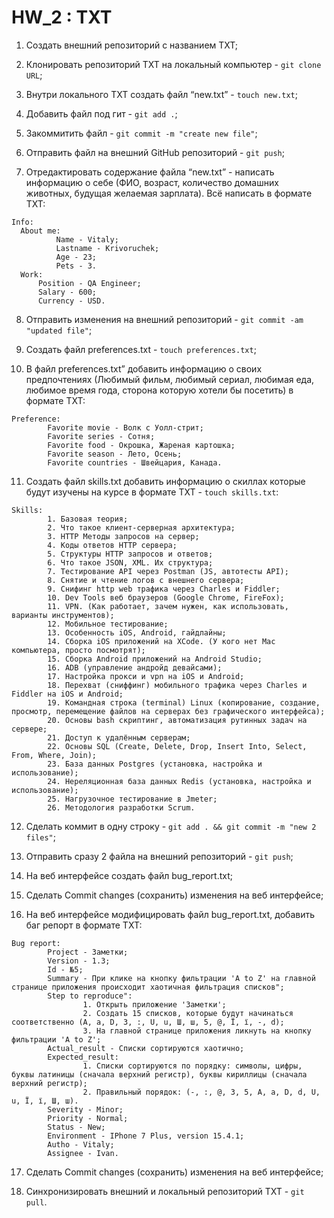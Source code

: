 # HW_2 : TXT

1. Создать внешний репозиторий c названием TXT;

2. Клонировать репозиторий TXT на локальный компьютер - `git clone URL`;

3. Внутри локального TXT создать файл “new.txt” - `touch new.txt`;

4. Добавить файл под гит - `git add .`;

5. Закоммитить файл - `git commit -m "create new file"`;

6. Отправить файл на внешний GitHub репозиторий - `git push`;

7. Отредактировать содержание файла “new.txt” - написать информацию о себе (ФИО, возраст, количество домашних животных, будущая желаемая зарплата). Всё написать в формате TXT:

```
Info:
  About me:
          Name - Vitaly;
          Lastname - Krivoruchek;
          Age - 23;
          Pets - 3.
  Work:
      Position - QA Engineer;
      Salary - 600;
      Currency - USD.	
```

8. Отправить изменения на внешний репозиторий - `git commit -am "updated file"`;

9. Создать файл preferences.txt - `touch preferences.txt`;

10. В файл preferences.txt” добавить информацию о своих предпочтениях (Любимый фильм, любимый сериал, любимая еда, любимое время года, сторона которую хотели бы посетить) в формате TXT:

```
Preference:
        Favorite movie - Волк с Уолл-стрит;
        Favorite series - Сотня;
        Favorite food - Окрошка, Жареная картошка;
        Favorite season - Лето, Осень;
        Favorite countries - Швейцария, Канада.
```

11. Создать файл skills.txt добавить информацию о скиллах которые будут изучены на курсе в формате TXT - `touch skills.txt`:

```
Skills:
        1. Базовая теория;
        2. Что такое клиент-серверная архитектура;
        3. HTTP Методы запросов на сервер;
        4. Коды ответов HTTP сервера;
        5. Структуры HTTP запросов и ответов;
        6. Что такое JSON, XML. Их структура;
        7. Тестирование API через Postman (JS, автотесты API);
        8. Снятие и чтение логов c внешнего сервера;
        9. Снифинг http web трафика через Charles и Fiddler;
        10. Dev Tools веб браузеров (Google Chrome, FireFox);
        11. VPN. (Как работает, зачем нужен, как использовать, варианты инструментов);
        12. Мобильное тестирование;
        13. Особенность iOS, Android, гайдлайны;
        14. Сборка iOS приложений на XCode. (У кого нет Mac компьютера, просто посмотрят);
        15. Сборка Android приложений на Android Studio;
        16. ADB (управление андройд девайсами);
        17. Настройка прокси и vpn на iOS и Android;
        18. Перехват (сниффинг) мобильного трафика через Charles и Fiddler на iOS и Android;
        19. Командная строка (terminal) Linux (копирование, создание, просмотр, перемещение файлов на серверах без графического интерфейса);
        20. Основы bash скриптинг, автоматизация рутинных задач на сервере;
        21. Доступ к удалённым серверам;
        22. Основы SQL (Create, Delete, Drop, Insert Into, Select, From, Where, Join);
        23. База данных Postgres (установка, настройка и использование);
        24. Нереляционная база данных Redis (установка, настройка и использование);
        25. Нагрузочное тестирование в Jmeter;
        26. Методология разработки Scrum.
```

12. Сделать коммит в одну строку - `git add . && git commit -m "new 2 files"`;

13. Отправить сразу 2 файла на внешний репозиторий - `git push`;

14. На веб интерфейсе создать файл bug_report.txt;

15. Сделать Commit changes (сохранить) изменения на веб интерфейсе;

16. На веб интерфейсе модифицировать файл bug_report.txt, добавить баг репорт в формате TXT:

```
Bug report:
        Project - Заметки;
        Version - 1.3;
        Id - №5;
        Summary - При клике на кнопку фильтрации 'A to Z' на главной странице приложения происходит хаотичная фильтрация списков";
        Step to reproduce":
                1. Открыть приложение 'Заметки';
                2. Создать 15 списков, которые будут начинаться соответственно (A, a, D, 3, :, U, u, Ш, ш, 5, @, Ї, ї, -, d);
                3. На главной странице приложения ликнуть на кнопку фильтрации 'A to Z';
        Actual_result - Списки сортируются хаотично;
        Expected_result: 
                1. Списки сортируются по порядку: символы, цифры, буквы латиницы (сначала верхний регистр), буквы кириллицы (сначала верхний регистр);
                2. Правильный порядок: (-, :, @, 3, 5, А, а, D, d, U, u, Ї, ї, Ш, ш).
        Severity - Minor;
        Priority - Normal;
        Status - New;
        Environment - IPhone 7 Plus, version 15.4.1;
        Autho - Vitaly;
        Assignee - Ivan.
```

17. Сделать Commit changes (сохранить) изменения на веб интерфейсе;

18. Синхронизировать внешний и локальный репозиторий TXT - `git pull`.